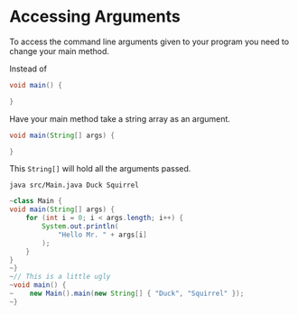 # Accessing Arguments

To access the command line arguments given to your program you need to change your main method.

Instead of 

```java
void main() {

}
```

Have your main method take a string array as an argument.

```java
void main(String[] args) {

}
```

This `String[]` will hold all the arguments passed.

```
java src/Main.java Duck Squirrel
```

```java
~class Main {
void main(String[] args) {
    for (int i = 0; i < args.length; i++) {
        System.out.println(
            "Hello Mr. " + args[i]
        );
    }
}
~}
~// This is a little ugly
~void main() {
~    new Main().main(new String[] { "Duck", "Squirrel" });   
~}
```
